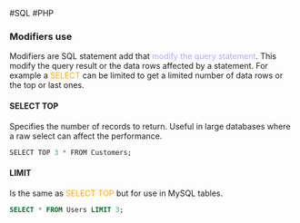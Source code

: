 #SQL #PHP 

### Modifiers use

Modifiers are SQL statement add that <span style="color:#ababf5;">modify the query statement</span>. 
This modify the query result or the data rows affected by a statement. 
For example a <span style="color:orange;">SELECT</span> can be limited to get a limited number of data rows or the top or last ones. 


#### SELECT TOP 

Specifies the number of records to return. Useful in large databases where a raw select can affect the performance. 
```SQL 
SELECT TOP 3 * FROM Customers;
```

#### LIMIT 

Is the same as <span style="color:orange;">SELECT TOP</span> but for use in MySQL tables. 

```SQL 
SELECT * FROM Users LIMIT 3; 
```

